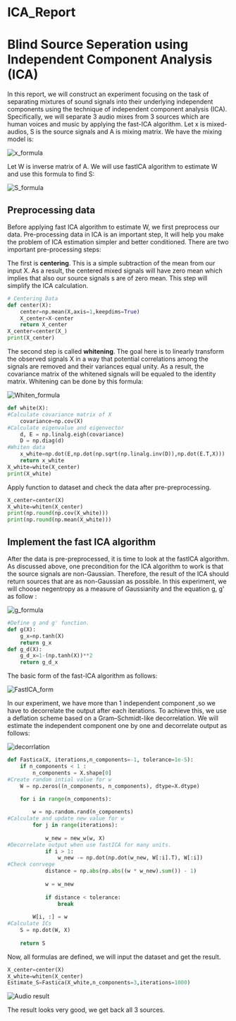 # ICA_Report

# Blind Source Seperation using Independent Component Analysis (ICA)
In this report, we will construct an experiment focusing on the task of separating mixtures of sound signals into their underlying independent components using the technique of independent component analysis (ICA). Specifically, we will separate 3 audio mixes from 3 sources which are human voices and music by applying the fast-ICA algorithm. Let x is mixed-audios, S is the source signals and A is mixing matrix. We have the mixing model is:

![x_formula](https://user-images.githubusercontent.com/63275375/82419666-e8d9ea00-9aa8-11ea-9236-c99af2a9bfc5.PNG)

Let W is inverse matrix of A. We will use fastICA algorithm to estimate W and use this formula to find S:

![S_formula](https://user-images.githubusercontent.com/63275375/82419664-e8d9ea00-9aa8-11ea-902c-b8c5bc41d157.PNG)


## Preprocessing data
Before applying fast ICA algorithm to estimate W, we first preprocess our data. Pre-processing data in ICA is an important step, It will help you make the problem of ICA estimation simpler and better conditioned. 
There are two important pre-processing steps:

The first is **centering**. This is a simple subtraction of the mean from our input X. As a result, the centered mixed signals will have zero mean which implies that also our source signals s are of zero mean. This step will simplify the ICA calculation.

```python
# Centering Data
def center(X):
    center=np.mean(X,axis=1,keepdims=True)
    X_center=X-center
    return X_center
X_center=center(X_)
print(X_center)
```
The second step is called **whitening**. The goal here is to linearly transform the observed signals X in a way that potential correlations among the signals are removed and their variances equal unity. As a result, the covariance matrix of the whitened signals will be equaled to the identity matrix. Whitening can be done by this formula:

![Whiten_formula](https://user-images.githubusercontent.com/63275375/82413905-677e5980-9aa0-11ea-8c4f-3a55fa2ab584.PNG)

```python
def white(X):
#Calculate covariance matrix of X
    covariance=np.cov(X)
#Calculate eigenvalue and eigenvector
    d, E = np.linalg.eigh(covariance)
    D = np.diag(d)
#Whiten data
    x_white=np.dot(E,np.dot(np.sqrt(np.linalg.inv(D)),np.dot(E.T,X)))
    return x_white
X_white=white(X_center)
print(X_white)
```
Apply function to dataset and check the data after pre-preprocessing.
```python
X_center=center(X)
X_white=whiten(X_center)
print(np.round(np.cov(X_white)))
print(np.round(np.mean(X_white)))
```
## Implement the fast ICA algorithm
After the data is pre-preprocessed, it is time to look at the fastICA algorithm. As discussed above, one precondition for the ICA algorithm to work is that the source signals are non-Gaussian. Therefore, the result of the ICA should return sources that are as non-Gaussian as possible. In this experiment, we will choose negentropy as a measure of Gaussianity and the equation g, g' as follow :

![g_formula](https://user-images.githubusercontent.com/63275375/82419656-e7102680-9aa8-11ea-8bfa-948be188ab36.PNG)

```python
#Define g and g' function.
def g(X):
    g_x=np.tanh(X)
    return g_x
def g_d(X):
    g_d_x=1-(np.tanh(X))**2
    return g_d_x
```
The basic form of the fast-ICA algorithm as follows:

![FastICA_form](https://user-images.githubusercontent.com/63275375/82431091-68bb8080-9ab8-11ea-9a3b-bb6b676abeae.PNG)

In our experiment, we have more than 1 independent component ,so we have to decorrelate the output after each iterations. To achieve this, we use a deflation scheme based on a Gram–Schmidt-like decorrelation. We will estimate the independent component one by one and decorrelate output as follows:

![decorrlation](https://user-images.githubusercontent.com/63275375/82432144-d1572d00-9ab9-11ea-9fc6-ac4f1301f07e.PNG)

```python
def Fastica(X, iterations,n_components=-1, tolerance=1e-5):
    if n_components < 1 :
        n_components = X.shape[0]
#Create random intial value for w
    W = np.zeros((n_components, n_components), dtype=X.dtype)

    for i in range(n_components):
        
        w = np.random.rand(n_components)
#Calculate and update new value for w        
        for j in range(iterations):
            
            w_new = new_w(w, X)
#Decorrelate output when use fastICA for many units.            
            if i > 1:
                w_new -= np.dot(np.dot(w_new, W[:i].T), W[:i])
#Check conrvege            
            distance = np.abs(np.abs((w * w_new).sum()) - 1)
            
            w = w_new
            
            if distance < tolerance:
                break
                
        W[i, :] = w
#Calculate ICs       
    S = np.dot(W, X)
    
    return S
```
Now, all formulas are defined, we will input the dataset and get the result.
```python
X_center=center(X)
X_white=whiten(X_center)
Estimate_S=Fastica(X_white,n_components=3,iterations=1000)
```
![Audio result](https://user-images.githubusercontent.com/63275375/82446033-14bc9600-9ad0-11ea-8811-b0b294b087da.png)

The result looks very good, we get back all 3 sources.

